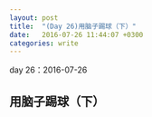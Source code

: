```yaml
---
layout: post
title:  "(Day 26)用脑子踢球（下）"
date:   2016-07-26 11:44:07 +0300
categories: write
---
```


day 26：2016-07-26

用脑子踢球（下）
-






<!--end-->
